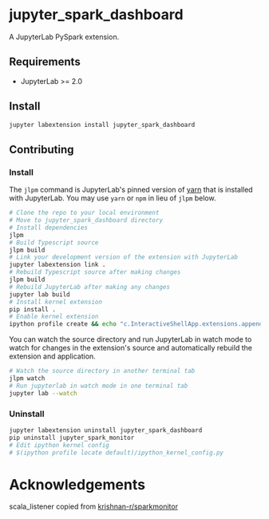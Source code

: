 # jupyter_spark_dashboard

A JupyterLab PySpark extension.


## Requirements

* JupyterLab >= 2.0

## Install

```bash
jupyter labextension install jupyter_spark_dashboard
```

## Contributing

### Install

The `jlpm` command is JupyterLab's pinned version of
[yarn](https://yarnpkg.com/) that is installed with JupyterLab. You may use
`yarn` or `npm` in lieu of `jlpm` below.

```bash
# Clone the repo to your local environment
# Move to jupyter_spark_dashboard directory
# Install dependencies
jlpm
# Build Typescript source
jlpm build
# Link your development version of the extension with JupyterLab
jupyter labextension link .
# Rebuild Typescript source after making changes
jlpm build
# Rebuild JupyterLab after making any changes
jupyter lab build
# Install kernel extension
pip install .
# Enable kernel extension
ipython profile create && echo "c.InteractiveShellApp.extensions.append('jupyter_spark_monitor.kernel_extension')" >>  $(ipython profile locate default)/ipython_kernel_config.py
```

You can watch the source directory and run JupyterLab in watch mode to watch for changes in the extension's source and automatically rebuild the extension and application.

```bash
# Watch the source directory in another terminal tab
jlpm watch
# Run jupyterlab in watch mode in one terminal tab
jupyter lab --watch
```

### Uninstall

```bash
jupyter labextension uninstall jupyter_spark_dashboard
pip uninstall jupyter_spark_monitor
# Edit ipython kernel config
# $(ipython profile locate default)/ipython_kernel_config.py
```

# Acknowledgements
scala_listener copied from [krishnan-r/sparkmonitor](https://github.com/krishnan-r/sparkmonitor)

